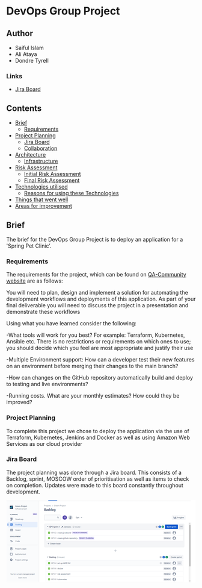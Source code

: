 # DevOps Group Project

## Author
- Saiful Islam
- Ali Ataya
- Dondre Tyrell

### Links
- [Jira Board](https://dattt.atlassian.net/jira/software/projects/GP3/boards/2)

## Contents
- [Brief](#brief)
    - [Requirements](#reqs)
- [Project Planning](#planning)
    - [Jira Board](#planning)
    - [Collaboration](#services)
- [Architecture](#arch)
    - [Infrastructure](#cla)
- [Risk Assessment](#risks)
    - [Initial Risk Assessment](#initial)
    - [Final Risk Assessment](#finalra)
- [Technologies utilised](#tech)
    - [Reasons for using these Technologies](#reasons)
- [Things that went well](#suc)
- [Areas for improvement ](#improve)

<a name="brief"></a>
## Brief

The brief for the DevOps Group Project is to deploy an application for a 'Spring Pet Clinic’.

<a name="reqs"></a>
### Requirements 

The requirements for the project, which can be found on [QA-Community website](https://qa-community.co.uk/~/_/projects/final--devops) are as follows:

You will need to plan, design and implement a solution for automating the development workflows and deployments of this application. As part of your final deliverable you will need to discuss the project in a presentation and demonstrate these workflows

Using what you have learned consider the following:

-What tools will work for you best? For example: Terraform, Kubernetes, Ansible etc. There is no restrictions or requirements on which ones to use; you should decide which you feel are most appropriate and justify their use

-Multiple Environment support: How can a developer test their new features on an environment before merging their changes to the main branch?

-How can changes on the GitHub repository automatically build and deploy to testing and live environments?

-Running costs. What are your monthly estimates? How could they be improved?

<a name="planning"></a>
### Project Planning
To complete this project we chose to deploy the application via the use of Terraform, Kubernetes, Jenkins and Docker as well as using Amazon Web Services as our cloud provider

<a name="planning"></a>
### Jira Board

The project planning was done through a Jira board. This consists of a Backlog, sprint, MOSCOW order of prioritisation as well as items to check on completion. Updates were made to this board constantly throughout development. 

<img src="/Images/jira.png"/>

